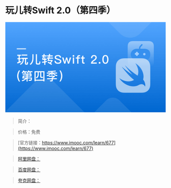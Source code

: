 # 玩儿转Swift 2.0（第四季）

![img](../../assets/5fe442f20001823305400304.jpg)

> 简介：

> 价格：免费

> [官方链接：https://www.imooc.com/learn/677](https://www.imooc.com/learn/677)

> [阿里网盘：]()

> [百度网盘：]()

> [夸克网盘：]()

